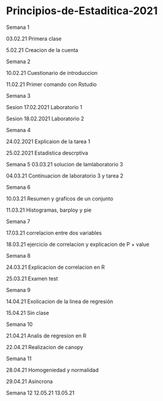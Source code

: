 # Principios-de-Estaditica-2021
Semana 1 

03.02.21 Primera clase 

5.02.21 Creacion de la cuenta

Semana 2 

10.02.21 Cuestionario de introduccion 

11.02.21 Primer comando con Rstudio

Semana 3 

Sesion 17.02.2021 Laboratorio 1

Sesion 18.02.2021 Laboratorio 2

Semana 4 

24.02.2021 Explicaion de la tarea 1

25.02.2021 Estadistica descrptiva 

Semana 5
03.03.21 solucion de lamlaboratorio 3

04.03.21 Continuacion de laboratorio 3 y tarea 2

Semana 6

10.03.21 Resumen y graficos de un conjunto 

11.03.21 Histogramas, barploy y pie 

Semana 7 

17.03.21 correlacion entre dos variables 

18.03.21 ejercicio de correlacion y explicacion de P + value 

Semana 8 

24.03.21 Explicacion de correlacion en R 

25.03.21 Examen test 

Semana 9

14.04.21 Exolicacion de la linea de regresión 

15.04.21 Sin clase 

Semana 10

21.04.21 Analis de regresion en R 

22.04.21 Realizacion de canopy 

Semana 11

28.04.21 Homogeniedad y normalidad 

29.04.21 Asincrona

Semana 12
12.05.21
13.05.21

